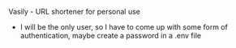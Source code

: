 Vasily - URL shortener for personal use

* I will be the only user, so I have to come up with some form of authentication, maybe create a password in a .env file
